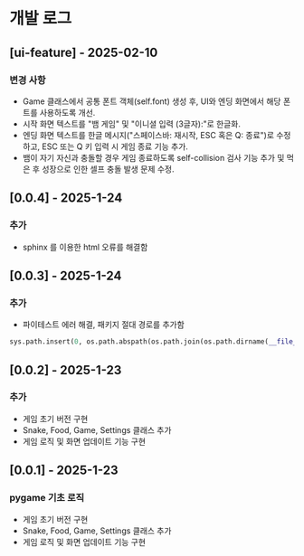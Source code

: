# 개발 로그

## [ui-feature] - 2025-02-10
### 변경 사항
- Game 클래스에서 공통 폰트 객체(self.font) 생성 후, UI와 엔딩 화면에서 해당 폰트를 사용하도록 개선.
- 시작 화면 텍스트를 "뱀 게임" 및 "이니셜 입력 (3글자):"로 한글화.
- 엔딩 화면 텍스트를 한글 메시지("스페이스바: 재시작, ESC 혹은 Q: 종료")로 수정하고, ESC 또는 Q 키 입력 시 게임 종료 기능 추가.
- 뱀이 자기 자신과 충돌할 경우 게임 종료하도록 self-collision 검사 기능 추가 및 먹은 후 성장으로 인한 셀프 충돌 발생 문제 수정.

## [0.0.4] - 2025-1-24
### 추가
- sphinx 를 이용한 html 오류를 해결함

## [0.0.3] - 2025-1-24
### 추가
- 파이테스트 에러 해결, 패키지 절대 경로를 추가함
```python
sys.path.insert(0, os.path.abspath(os.path.join(os.path.dirname(__file__), '../src')))
```

## [0.0.2] - 2025-1-23
### 추가
- 게임 초기 버전 구현
- Snake, Food, Game, Settings 클래스 추가
- 게임 로직 및 화면 업데이트 기능 구현


## [0.0.1] - 2025-1-23
### pygame 기초 로직
- 게임 초기 버전 구현
- Snake, Food, Game, Settings 클래스 추가
- 게임 로직 및 화면 업데이트 기능 구현
